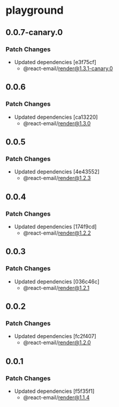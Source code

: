 # playground

## 0.0.7-canary.0

### Patch Changes

- Updated dependencies [e3f75cf]
  - @react-email/render@1.3.1-canary.0

## 0.0.6

### Patch Changes

- Updated dependencies [ca13220]
  - @react-email/render@1.3.0

## 0.0.5

### Patch Changes

- Updated dependencies [4e43552]
  - @react-email/render@1.2.3

## 0.0.4

### Patch Changes

- Updated dependencies [174f9cd]
  - @react-email/render@1.2.2

## 0.0.3

### Patch Changes

- Updated dependencies [036c46c]
  - @react-email/render@1.2.1

## 0.0.2

### Patch Changes

- Updated dependencies [fc2f407]
  - @react-email/render@1.2.0

## 0.0.1

### Patch Changes

- Updated dependencies [f5f35f1]
  - @react-email/render@1.1.4
